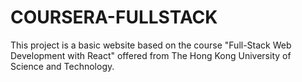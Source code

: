 # COURSERA-FULLSTACK

This project is a basic website based on the course "Full-Stack Web Development with React" offered from The Hong Kong University of Science and Technology.


